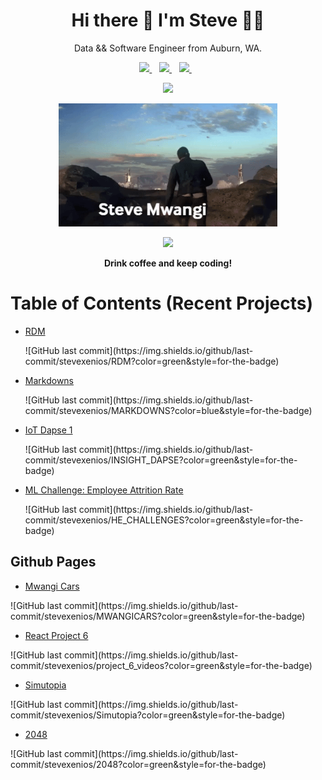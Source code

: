 <h1 align='center'>
  Hi there 👋 I'm Steve 👨‍💻
</h1>

<p align='center'>
  Data && Software Engineer from Auburn, WA.
</p>

<p align='center'>

<a href="https://www.linkedin.com/in/stevegmwangi">
    <img src="https://img.shields.io/badge/linkedin-%230077B5.svg?&style=for-the-badge&logo=linkedin&logoColor=white" />
  </a>  

<a href="https://instagram.com/steve.xenios">
    <img src="https://img.shields.io/badge/instagram-%23E4405F.svg?&style=for-the-badge&logo=instagram&logoColor=white" />      
  </a>  

<a href="https://www.facebook.com/stevexenios/">
    <img src="https://img.shields.io/badge/facebook-%231877F2.svg?&style=for-the-badge&logo=facebook&logoColor=white" />
  </a>  
</p>

<p align='center'>
  <a href="#"><img src="https://github-readme-stats.vercel.app/api?username=stevexenios&show_icons=true&count_private=true&theme=dark" width="350"></a>
</p>

<p align='center'>
  <img src="sm.gif" alt="" width="350"/>
</p>

<p align='center'>
  <a href="#"><img src="https://badges.pufler.dev/visits/stevexenios/stevexenios"></a> 
</p>

<p align='center'>
  <strong> Drink coffee and keep coding!</strong> 
</p>

# Table of Contents (Recent Projects)

* [RDM](https://github.com/stevexenios/RDM)
  <p>![GitHub last commit](https://img.shields.io/github/last-commit/stevexenios/RDM?color=green&style=for-the-badge)</p>
* [Markdowns](https://github.com/stevexenios/MARKDOWNS)
  <p>![GitHub last commit](https://img.shields.io/github/last-commit/stevexenios/MARKDOWNS?color=blue&style=for-the-badge)</p>
* [IoT Dapse 1](https://github.com/stevexenios/INSIGHT_DAPSE)
  <p>![GitHub last commit](https://img.shields.io/github/last-commit/stevexenios/INSIGHT_DAPSE?color=green&style=for-the-badge)</p>
* [ML Challenge: Employee Attrition Rate](https://github.com/stevexenios/HE_CHALLENGES)
  <p>![GitHub last commit](https://img.shields.io/github/last-commit/stevexenios/HE_CHALLENGES?color=green&style=for-the-badge)</p>

## Github Pages

* [Mwangi Cars](https://stevexenios.github.io/MWANGICARS/)

<p>![GitHub last commit](https://img.shields.io/github/last-commit/stevexenios/MWANGICARS?color=green&style=for-the-badge)</p>


* [React Project 6](https://stevexenios.github.io/project_6_videos/)

<p>![GitHub last commit](https://img.shields.io/github/last-commit/stevexenios/project_6_videos?color=green&style=for-the-badge)</p>


* [Simutopia](https://stevexenios.github.io/Simutopia/)

<p>![GitHub last commit](https://img.shields.io/github/last-commit/stevexenios/Simutopia?color=green&style=for-the-badge)</p>


* [2048](https://stevexenios.github.io/2048/)

<p>![GitHub last commit](https://img.shields.io/github/last-commit/stevexenios/2048?color=green&style=for-the-badge)</p>
